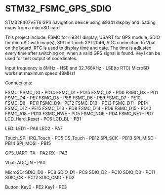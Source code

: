 # STM32_FSMC_GPS_SDIO
STM32F407VET6 GPS navigation device using ili9341 display and loading maps from a microSD card

This project include: FSMC for ili9341 display, USART for GPS module, SDIO for microSD with map(s), SPI for touch XPT2046,
ADC connection to Vbat on the board.
RTC is used to display time and date. The time is adjusted every time after switching on, when a valid GPS signal is found.
Key1 can be used for test output of coordinates.

Input frequency is 8MHz - HSE and 32.768KHz - LSE(to RTC)
MicroSD works at maximum speed 48MHz! 

Connections:

FSMC:
FSMC_D0 - PD14
FSMC_D1 - PD15
FSMC_D2 - PD0
FSMC_D3 - PD1
FSMC_D4 - PE7
FSMC_D5 - PE8
FSMC_D6 - PE9
FSMC_D7 - PE10
FSMC_D8 - PE11
FSMC_D9 - PE12
FSMC_D10 - PE13
FSMC_D11 - PE14
FSMC_D12 - PE15
FSMC_D13 - PD8
FSMC_D14 - PD9
FSMC_D15 - PD10
FSMC_A18 - PD13
FSMC_NWE - PD5
FSMC_NOE - PD4
FSMC_NE1 - PD7
LCD_Hard_Reset - PC6
LCD_BL - PB1

LED:
LED1 - PA6
LED2 - PA7

Touch_SPI:
IRQ_Touch - PC5
CS_Touch - PB12
SPI_SCK - PB13
SPI_MISO - PB14
SPI_MOSI - PB15

GPS_UART:
TX - PA2
RX - PA3

Vbat:
ADC_IN - PA0

MicroSD:
SDIO_D0 - PC8
SDIO_D1 - PC9
SDIO_D2 - PC10
SDIO_D3 - PC11
SDIO_CK - PC12
SDIO_CMD - PD2

Button:
Key0 - PE2
Key1 - PE3
